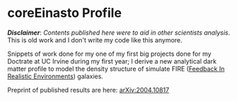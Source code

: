 # coreEinasto Profile

___Disclaimer___: *Contents published here were to aid in other scientists analysis*. This is old work and I don't write my code like this anymore. 

Snippets of work done for my one of my first big projects done for my Doctrate at UC Irvine during my first year; I derive a new analytical dark matter profile to model the density structure of simulate FIRE ([Feedback In Realistic Environments](https://fire.northwestern.edu/)) galaxies.

Preprint of published results are here: [arXiv:2004.10817](https://arxiv.org/abs/2004.10817)
